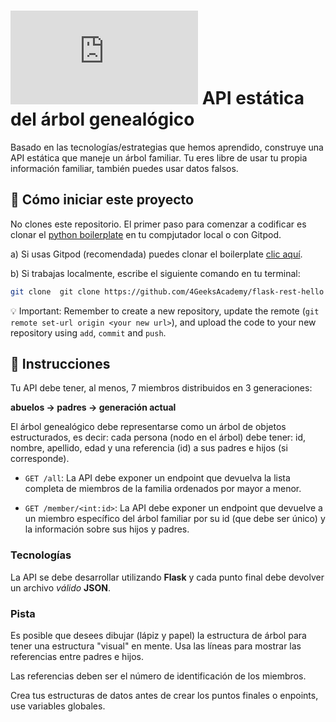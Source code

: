 # ![alt text](https://assets.breatheco.de/apis/img/images.php?blob&random&cat=icon&tags=breathecode,32) API estática del árbol genealógico

Basado en las tecnologías/estrategias que hemos aprendido, construye una API estática que maneje un árbol familiar. Tu eres libre de usar tu propia información familiar, también puedes usar datos falsos.

## 🌱  Cómo iniciar este proyecto

 No clones este repositorio. El primer paso para comenzar a codificar es clonar el [python boilerplate](https://github.com/4GeeksAcademy/flask-rest-hello) en tu compjutador local o con Gitpod.

a) Si usas Gitpod (recomendada) puedes clonar el boilerplate [clic aquí](https://github.com/4GeeksAcademy/flask-rest-hello).

b) Si trabajas localmente, escribe el siguiente comando en tu terminal: 
```sh
git clone  git clone https://github.com/4GeeksAcademy/flask-rest-hello
```
💡 Important: Remember to create a new repository, update the remote (`git remote set-url origin <your new url>`), and upload the code to your new repository using `add`, `commit` and `push`.

## :memo: Instrucciones

Tu API debe tener, al menos, 7 miembros distribuidos en 3 generaciones: 

**abuelos -> padres -> generación actual**

El árbol genealógico debe representarse como un árbol de objetos estructurados, es decir: cada persona (nodo en el árbol) debe tener: id, nombre, apellido, edad y una referencia (id) a sus padres e hijos (si corresponde).

- `GET /all`: La API debe exponer un endpoint que devuelva la lista completa de miembros de la familia ordenados por mayor a menor.

- `GET /member/<int:id>`: La API debe exponer un endpoint que devuelve a un miembro específico del árbol familiar por su id (que debe ser único) y la información sobre sus hijos y padres.

### Tecnologías

La API se debe desarrollar utilizando **Flask** y cada punto final debe devolver un archivo *válido* **JSON**.

### Pista

Es posible que desees dibujar (lápiz y papel) la estructura de árbol para tener una estructura "visual" en mente. Usa las líneas para mostrar las referencias entre padres e hijos.

Las referencias deben ser el número de identificación de los miembros.

Crea tus estructuras de datos antes de crear los puntos finales o enpoints, use variables globales.
